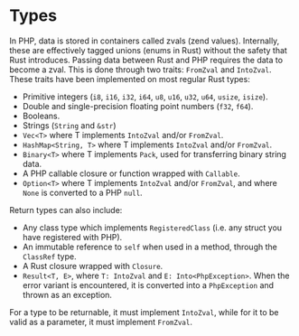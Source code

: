 # Types

In PHP, data is stored in containers called zvals (zend values). Internally,
these are effectively tagged unions (enums in Rust) without the safety that Rust
introduces. Passing data between Rust and PHP requires the data to become a
zval. This is done through two traits: `FromZval` and `IntoZval`. These traits
have been implemented on most regular Rust types:

- Primitive integers (`i8`, `i16`, `i32`, `i64`, `u8`, `u16`, `u32`, `u64`,
  `usize`, `isize`).
- Double and single-precision floating point numbers (`f32`, `f64`).
- Booleans.
- Strings (`String` and `&str`)
- `Vec<T>` where T implements `IntoZval` and/or `FromZval`.
- `HashMap<String, T>` where T implements `IntoZval` and/or `FromZval`.
- `Binary<T>` where T implements `Pack`, used for transferring binary string
  data.
- A PHP callable closure or function wrapped with `Callable`.
- `Option<T>` where T implements `IntoZval` and/or `FromZval`, and where `None`
  is converted to a PHP `null`.

Return types can also include:

- Any class type which implements `RegisteredClass` (i.e. any struct you have
  registered with PHP).
- An immutable reference to `self` when used in a method, through the `ClassRef`
  type.
- A Rust closure wrapped with `Closure`.
- `Result<T, E>`, where `T: IntoZval` and `E: Into<PhpException>`. When the
  error variant is encountered, it is converted into a `PhpException` and thrown
  as an exception.

For a type to be returnable, it must implement `IntoZval`, while for it to be
valid as a parameter, it must implement `FromZval`.
